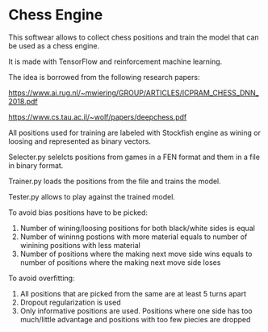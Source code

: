 # Chess Engine


This softwear allows to collect chess positions and train the model that can be used as a chess engine. 

It is made with TensorFlow and reinforcement machine learning. 

The idea is borrowed from the following research papers:

https://www.ai.rug.nl/~mwiering/GROUP/ARTICLES/ICPRAM_CHESS_DNN_2018.pdf

https://www.cs.tau.ac.il/~wolf/papers/deepchess.pdf

All positions used for training are labeled with Stockfish engine as wining or loosing and represented as binary vectors.

Selecter.py selelcts positions from games in a FEN format and them in a file in binary format.

Trainer.py loads the positions from the file and trains the model.

Tester.py allows to play against the trained model. 
  
To avoid bias positions have to be picked:
1. Number of wining/loosing positions for both black/white sides is equal
2. Number of wininng postions with more material equals to number of winining positions with less material
3. Number of positions where the making next move side wins equals to number of positions where the making next move side loses

To avoid overfitting:
1. All positions that are picked from the same are at least 5 turns apart 
2. Dropout regularization is used
3. Only informative positions are used. Positions where one side has too much/little advantage and positions with too few piecies are dropped 

